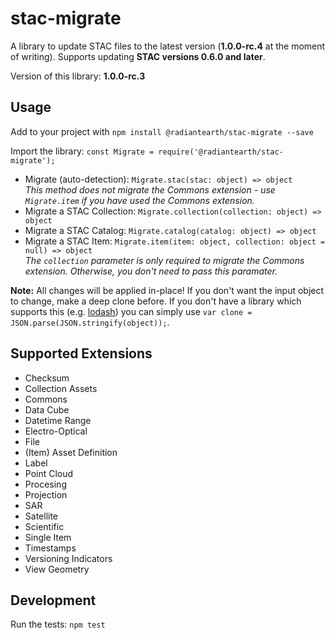 # stac-migrate

A library to update STAC files to the latest version (**1.0.0-rc.4** at the moment of writing). Supports updating **STAC versions 0.6.0 and later**.

Version of this library: **1.0.0-rc.3**

## Usage

Add to your project with `npm install @radiantearth/stac-migrate --save`

Import the library: `const Migrate = require('@radiantearth/stac-migrate');`

* Migrate (auto-detection): `Migrate.stac(stac: object) => object`<br />
  *This method does not migrate the Commons extension - use `Migrate.item` if you have used the Commons extension.*
* Migrate a STAC Collection: `Migrate.collection(collection: object) => object`
* Migrate a STAC Catalog: `Migrate.catalog(catalog: object) => object`
* Migrate a STAC Item: `Migrate.item(item: object, collection: object = null) => object`<br />
  *The `collection` parameter is only required to migrate the Commons extension. Otherwise, you don't need to pass this paramater.*

**Note:** All changes will be applied in-place! If you don't want the input object to change, make a deep clone before. If you don't have a library which supports this (e.g. [lodash](https://lodash.com/docs/4.17.15#cloneDeep)) you can simply use `var clone = JSON.parse(JSON.stringify(object));`.

##  Supported Extensions

* Checksum
* Collection Assets
* Commons
* Data Cube
* Datetime Range
* Electro-Optical
* File
* (Item) Asset Definition
* Label
* Point Cloud
* Procesing
* Projection
* SAR
* Satellite
* Scientific
* Single Item
* Timestamps
* Versioning Indicators
* View Geometry

## Development

Run the tests: `npm test`